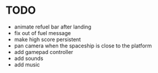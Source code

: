 TODO
====

* animate refuel bar after landing
* fix out of fuel message
* make high score persistent
* pan camera when the spaceship is close to the platform
* add gamepad controller
* add sounds
* add music
